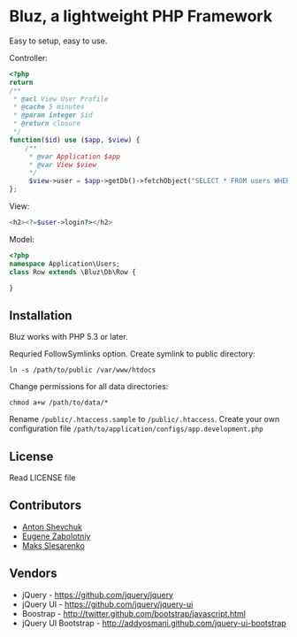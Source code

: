 Bluz, a lightweight PHP Framework
=================================
Easy to setup, easy to use.

Controller:

```php
<?php
return
/**
 * @acl View User Profile
 * @cache 5 minutes
 * @param integer $id
 * @return closure
 */
function($id) use ($app, $view) {
    /**
     * @var Application $app
     * @var View $view
     */
     $view->user = $app->getDb()->fetchObject("SELECT * FROM users WHERE id = ?", array($id), 'Users\Row');
};
```


View:

```php
<h2><?=$user->login?></h2>
```

Model:

```php
<?php
namespace Application\Users;
class Row extends \Bluz\Db\Row {

}
```


## Installation
Bluz works with PHP 5.3 or later.

Requried FollowSymlinks option. Create symlink to public directory:

```
ln -s /path/to/public /var/www/htdocs
```

Change permissions for all data directories:

```
chmod a+w /path/to/data/*
```

Rename ```/public/.htaccess.sample``` to ```/public/.htaccess```.
Create your own configuration file ```/path/to/application/configs/app.development.php```

## License

Read LICENSE file

## Contributors

* [Anton Shevchuk][1] 
* [Eugene Zabolotniy][2] 
* [Maks Slesarenko][3] 

## Vendors

* jQuery - https://github.com/jquery/jquery
* jQuery UI - https://github.com/jquery/jquery-ui
* Boostrap - http://twitter.github.com/bootstrap/javascript.html
* jQuery UI Bootstrap - http://addyosmani.github.com/jquery-ui-bootstrap

[1]: https://github.com/AntonShevchuk
[2]: https://github.com/Baziak
[3]: https://github.com/MaksSlesarenko